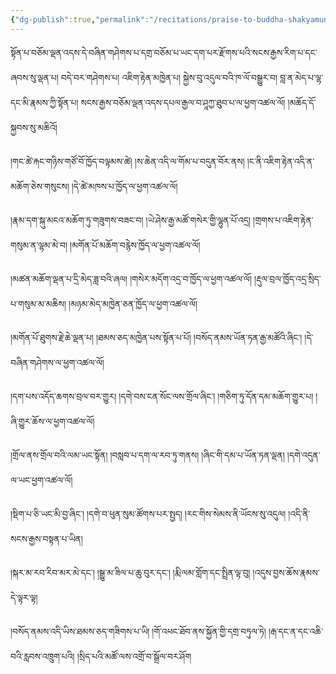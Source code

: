 ```yaml
---
{"dg-publish":true,"permalink":"/recitations/praise-to-buddha-shakyamuni/"}
---
```


སྟོན་པ་བཅོམ་ལྡན་འདས་དེ་བཞིན་གཤེགས་པ་དགྲ་བཅོམ་པ་ཡང་དག་པར་རྫོགས་པའི་སངས་རྒྱས་རིག་པ་དང་ཞབས་སུ་ལྡན་པ། 
བདེ་བར་གཤེགས་པ། འཇིག་རྟེན་མཁྱེན་པ། སྐྱེས་བུ་འདུལ་བའི་ཁ་ལོ་བསྒྱུར་བ། བླ་ན་མེད་པ་ལྷ་དང་མི་རྣམས་ཀྱི་སྟོན་པ། 
སངས་རྒྱས་བཅོམ་ལྡན་འདས་དཔལ་རྒྱལ་བ་ཤཱཀྱ་ཐུབ་པ་ལ་ཕྱག་འཚལ་ལོ། །མཆོད་དོ་སྐྱབས་སུ་མཆིའོ། 

།གང་ཚེ་རྐང་གཉིས་གཙོ་བོ་ཁྱོད་བལྟམས་ཚེ། །ས་ཆེན་འདི་ལ་གོམ་པ་བདུན་བོར་ནས། 
།ང་ནི་འཇིག་རྟེན་འདི་ན་མཆོག་ཅེས་གསུངས། །དེ་ཚེ་མཁས་པ་ཁྱོད་ལ་ཕྱག་འཚལ་ལོ། 

།རྣམ་དག་སྐུ་མངའ་མཆོག་ཏུ་གཟུགས་བཟང་བ། །ཡེ་ཤེས་རྒྱ་མཚོ་གསེར་གྱི་ལྷུན་པོ་འདྲ། 
།གྲགས་པ་འཇིག་རྟེན་གསུམ་ན་ལྷམ་མེ་བ། །མགོན་པོ་མཆོག་བརྙེས་ཁྱོད་ལ་ཕྱག་འཚལ་ལོ། 

།མཚན་མཆོག་ལྡན་པ་དྲི་མེད་ཟླ་བའི་ཞལ། །གསེར་མདོག་འདྲ་བ་ཁྱོད་ལ་ཕྱག་འཚལ་ལོ། 
།རྡུལ་བྲལ་ཁྱོད་འདྲ་སྲིད་པ་གསུམ་མ་མཆིས། །མཉམ་མེད་མཁྱེན་ཅན་ཁྱོད་ལ་ཕྱག་འཚལ་ལོ། 

།མགོན་པོ་ཐུགས་རྗེ་ཆེ་ལྡན་པ། །ཐམས་ཅད་མཁྱེན་པས་སྟོན་པ་པོ། 
།བསོད་ནམས་ཡོན་ཏན་རྒྱ་མཚོའི་ཞིང༌། །དེ་བཞིན་གཤེགས་ལ་ཕྱག་འཚལ་ལོ། 

།དག་པས་འདོད་ཆགས་བྲལ་བར་གྱུར། །དགེ་བས་ངན་སོང་ལས་གྲོལ་ཞིང༌། 
།གཅིག་ཏུ་དོན་དམ་མཆོག་གྱུར་པ། །ཞི་གྱུར་ཆོས་ལ་ཕྱག་འཚལ་ལོ། 

།གྲོལ་ནས་གྲོལ་བའི་ལམ་ཡང་སྟོན། །བསླབ་པ་དག་ལ་རབ་ཏུ་གནས། 
།ཞིང་གི་དམ་པ་ཡོན་ཏན་ལྡན། །དགེ་འདུན་ལ་ཡང་ཕྱག་འཚལ་ལོ། 

།སྡིག་པ་ཅི་ཡང་མི་བྱ་ཞིང༌། །དགེ་བ་ཕུན་སུམ་ཚོགས་པར་སྤྱད། 
།རང་གིས་སེམས་ནི་ཡོངས་སུ་འདུལ། །འདི་ནི་སངས་རྒྱས་བསྟན་པ་ཡིན། 

།སྐར་མ་རབ་རིབ་མར་མེ་དང༌། །སྒྱུ་མ་ཟིལ་པ་ཆུ་བུར་དང༌། 
།རྨི་ལམ་གློག་དང་སྤྲིན་ལྟ་བུ། །འདུས་བྱས་ཆོས་རྣམས་དེ་ལྟར་ལྟ། 

།བསོད་ནམས་འདི་ཡིས་ཐམས་ཅད་གཟིགས་པ་ཡི། །གོ་འཕང་ཐོབ་ནས་སྐྱོན་གྱི་དགྲ་བཏུལ་ཏེ། 
།རྒ་དང་ན་དང་འཆི་བའི་རླབས་འཁྲུག་པའི། །སྲིད་པའི་མཚོ་ལས་འགྲོ་བ་སྒྲོལ་བར་ཤོག